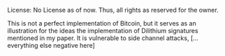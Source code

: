 License: No License as of now. Thus, all rights as reserved for the owner.

This is not a perfect implementation of Bitcoin, but it serves as an illustration for the ideas the implementation of Dilithium signatures mentioned in my paper.
It is vulnerable to side channel attacks, [... everything else negative here]